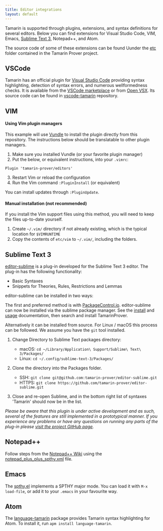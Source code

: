 ```yaml
---
title: Editor integrations
layout: default
---
```



Tamarin is supported through plugins, extensions, and syntax definitions for several editors. Below you can find extensions for Visual Studio Code, VIM, Emacs, [Sublime Text 3](#sublime-text-3), Notepad++, and Atom.

The source code of some of these extensions can be found Uunder the [etc](https://github.com/tamarin-prover/tamarin-prover/tree/develop/etc) folder contained
in the Tamarin Prover project.


## VSCode

Tamarin has an official plugin for [Visual Studio Code](https://code.visualstudio.com/) providing
syntax highlighting, detection of syntax errors, and numerous wellformedness checks. It is available from the
[VSCode marketplace](https://marketplace.visualstudio.com/items?itemName=tamarin-prover.tamarin-prover)
or from [Open VSX](https://open-vsx.org/extension/tamarin-prover/tamarin-prover).
Its source code can be found in [vscode-tamarin](https://github.com/tamarin-prover/vscode-tamarin) repository.


## VIM

#### Using Vim plugin managers

This example will use [Vundle](https://github.com/VundleVim/Vundle.vim) to install the plugin directly
from this repository. The instructions below should be translatable to other plugin managers.

1. Make sure you installed Vundle (or your favorite plugin manager)
2. Put the below, or equivalent instructions, into your `.vimrc`:

```vimrc
Plugin 'tamarin-prover/editors'
```
3. Restart Vim or reload the configuration
4. Run the Vim command `:PluginInstall` (or equivalent)

You can install updates through `:PluginUpdate`.

#### Manual installation (not recommended)

If you install the Vim support files using this method, you will need to keep the files up-to-date yourself.

1. Create `~/.vim/` directory if not already existing, which is the typical location for `$VIMRUNTIME`
2. Copy the contents of `etc/vim` to `~/.vim/`, including the folders.

## Sublime Text 3

[editor-sublime](https://github.com/tamarin-prover/editor-sublime) is a plug-in developed for the Sublime Text 3 editor. The plug-in has the following functionality:
- Basic Syntaxes
- Snippets for Theories, Rules, Restrictions and Lemmas

editor-sublime can be installed in two ways:

The first and preferred method is with [PackageControl.io](https://packagecontrol.io/). editor-sublime can now be installed via the sublime package manager. See the [install](https://packagecontrol.io/installation) and [usage](https://packagecontrol.io/docs/usage) documentation, then search and install Tamarin​Prover.

Alternatively it can be installed from source. For Linux / macOS this process can be followed. We assume you have
the `git` tool installed.

1. Change Directory to Sublime Text packages directory:
    + macOS: `cd ~/Library/Application\ Support/Sublime\ Text\ 3/Packages/`
    + Linux: `cd ~/.config/sublime-text-3/Packages/`

2. Clone the directory into the Packages folder.
    + SSH: `git clone git@github.com:tamarin-prover/editor-sublime.git`
    + HTTPS: `git clone https://github.com/tamarin-prover/editor-sublime.git`

3. Close and re-open Sublime, and in the bottom right list of syntaxes 'Tamarin' should now be in the list.

*Please be aware that this plugin is under active development and as such, several of the features are still implemented in a prototypical manner. If you experience any problems or have any questions on running any parts of the plug-in please [visit the project GitHub page](https://github.com/tamarin-prover/editor-sublime).*

## Notepad++

Follow steps from the [Notepad++ Wiki](http://docs.notepad-plus-plus.org/index.php/User_Defined_Language_Files#How_to_install_user_defined_language_files) using the [notepad_plus_plus_spthy.xml](https://github.com/tamarin-prover/tamarin-prover/blob/develop/etc/notepad_plus_plus_spthy.xml) file.

## Emacs

The [spthy.el](https://github.com/tamarin-prover/tamarin-prover/blob/develop/etc/spthy-mode.el)
implements a SPTHY major mode. You can load it with `M-x load-file`, or add it to your `.emacs` in
your favourite way.

## Atom

The [language-tamarin](https://atom.io/packages/language-tamarin) package provides Tamarin syntax
highlighting for Atom. To install it, run `apm install language-tamarin`.

